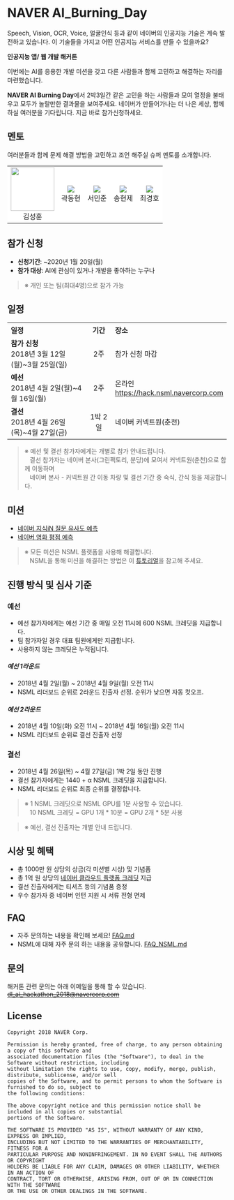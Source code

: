 # NAVER AI_Burning_Day

Speech, Vision, OCR, Voice, 얼굴인식 등과 같이 네이버의 인공지능 기술은 계속 발전하고 있습니다. 
이 기술들을 가지고 어떤 인공지능 서비스를 만들 수 있을까요? 

<strong>인공지능 앱/ 웹 개발 해커톤</strong>

이번에는 AI를 응용한 개발 미션을 갖고 다른 사람들과 함께 고민하고 해결하는 자리를 마련했습니다. 

<strong>NAVER AI Burning Day</strong>에서 2박3일간 같은 고민을 하는 사람들과 모여 열정을 불태우고 모두가 놀랄만한 결과물을 보여주세요. 
네이버가 만들어가나는 더 나은 세상, 함께하실 여러분을 기다립니다. 지금 바로 참가신청하세요. 




## 멘토
여러분들과 함께 문제 해결 방법을 고민하고 조언 해주실 슈퍼 멘토를 소개합니다.

<table>
  <tr style="background-color:#fff">
    <td style="text-align:center">
      <img src="res/ksh.jpg" width="100"><br>
      김성훈
    </td>
    <td style="text-align:center">
      <img src="res/kdh.jpg"><br>
      곽동현
    </td>
    <td style="text-align:center">
      <img src="res/smj.jpg"><br>
      서민준
    </td>
    <td style="text-align:center">
      <img src="res/shj.jpg"><br>
      송현제
    </td>
    <td style="text-align:center">
      <img src="res/ckh.jpg"><br>
      최경호
    </td>
  </tr>
</table>

## 참가 신청

* **신청기간**: ~2020년 1월 20일(월)
* **참가 대상**: AI에 관심이 있거나 개발을 좋아하는 누구나
> ※ 개인 또는 팀(최대4명)으로 참가 가능

## 일정
<table class="tbl_schedule">
  <tr>
    <th style="text-align:left;width:50%">일정</th>
    <th style="text-align:center;width:15%">기간</th>
    <th style="text-align:left;width:35%">장소</th>
  </tr>
  <tr>
    <td>
      <strong>참가 신청</strong><br>
      2018년 3월 12일(월)~3월 25일(일)
    </td>
    <td style="text-align:center">2주</td>
    <td>
      참가 신청 마감
    </td>
  </tr>
  <tr>
    <td>
      <strong>예선</strong><br>
      2018년 4월 2일(월)~4월 16일(월)
    </td>
    <td style="text-align:center">2주</td>
    <td>
      온라인<br>
      <a href="https://hack.nsml.navercorp.com">https://hack.nsml.navercorp.com</a>
    </td>
  </tr>
  <tr>
    <td>
      <strong>결선</strong><br>
      2018년 4월 26일(목)~4월 27일(금)
    </td>
    <td style="text-align:center">1박 2일</td>
    <td>
      네이버 커넥트원(춘천)<br>
    </td>
  </tr>
</table>

> ※ 예선 및 결선 참가자에게는 개별로 참가 안내드립니다.<br>
> &nbsp;&nbsp;&nbsp;결선 참가자는 네이버 본사(그린팩토리, 분당)에 모여서 커넥트원(춘천)으로 함께 이동하며<br>
&nbsp;&nbsp;&nbsp;네이버 본사 - 커넥트원 간 이동 차량 및 결선 기간 중 숙식, 간식 등을 제공합니다.

## 미션
* [네이버 지식iN 질문 유사도 예측](missions/kin.md)
* [네이버 영화 평점 예측](missions/movie-review.md)

> ※ 모든 미션은 NSML 플랫폼을 사용해 해결합니다.<br>
> &nbsp;&nbsp;&nbsp;NSML을 통해 미션을 해결하는 방법은 이 [튜토리얼](missions/tutorial.md)을 참고해 주세요.

## 진행 방식 및 심사 기준

### 예선

* 예선 참가자에게는 예선 기간 중 매일 오전 11시에 600 NSML 크레딧을 지급합니다.
* 팀 참가자일 경우 대표 팀원에게만 지급합니다.
* 사용하지 않는 크레딧은 누적됩니다.

#### ***예선 1라운드***
* 2018년 4월 2일(월) ~ 2018년 4월 9일(월) 오전 11시
* NSML 리더보드 순위로 2라운드 진출자 선정. 순위가 낮으면 자동 컷오프.

#### ***예선 2라운드***
* 2018년 4월 10일(화) 오전 11시 ~ 2018년 4월 16일(월) 오전 11시
* NSML 리더보드 순위로 결선 진출자 선정

### 결선
* 2018년 4월 26일(목) ~ 4월 27일(금) 1박 2일 동안 진행
* 결선 참가자에게는 1440 + α NSML 크레딧을 지급합니다.
* NSML 리더보드 순위로 최종 순위를 결정합니다.

> ※ 1 NSML 크레딧으로 NSML GPU를 1분 사용할 수 있습니다.<br>
> &nbsp;&nbsp;&nbsp;10 NSML 크레딧 = GPU 1개 * 10분 = GPU 2개 * 5분 사용

> ※ 예선, 결선 진출자는 개별 안내 드립니다.


## 시상 및 혜택

* 총 1000만 원 상당의 상금(각 미션별 시상) 및 기념품
* 총 1억 원 상당의 [네이버 클라우드 플랫폼 크레딧](FAQ.md#q-%EB%84%A4%EC%9D%B4%EB%B2%84-%ED%81%B4%EB%9D%BC%EC%9A%B0%EB%93%9C-%ED%94%8C%EB%9E%AB%ED%8F%BC-%ED%81%AC%EB%A0%88%EB%94%A7%EC%9D%80-%EB%AD%94%EA%B0%80%EC%9A%94) 지급
* 결선 진출자에게는 티셔츠 등의 기념품 증정
* 우수 참가자 중 네이버 인턴 지원 시 서류 전형 면제

## FAQ
* 자주 문의하는 내용을 확인해 보세요! [FAQ.md](FAQ.md)
* NSML에 대해 자주 문의 하는 내용을 공유합니다. [FAQ_NSML.md](FAQ_NSML.md)

## 문의
해커톤 관련 문의는 아래 이메일을 통해 할 수 있습니다.<br>
~~dl_ai_hackathon_2018@navercorp.com~~

## License
```
Copyright 2018 NAVER Corp.

Permission is hereby granted, free of charge, to any person obtaining a copy of this software and
associated documentation files (the "Software"), to deal in the Software without restriction, including
without limitation the rights to use, copy, modify, merge, publish, distribute, sublicense, and/or sell
copies of the Software, and to permit persons to whom the Software is furnished to do so, subject to
the following conditions:

The above copyright notice and this permission notice shall be included in all copies or substantial
portions of the Software.

THE SOFTWARE IS PROVIDED "AS IS", WITHOUT WARRANTY OF ANY KIND, EXPRESS OR IMPLIED,
INCLUDING BUT NOT LIMITED TO THE WARRANTIES OF MERCHANTABILITY, FITNESS FOR A
PARTICULAR PURPOSE AND NONINFRINGEMENT. IN NO EVENT SHALL THE AUTHORS OR COPYRIGHT
HOLDERS BE LIABLE FOR ANY CLAIM, DAMAGES OR OTHER LIABILITY, WHETHER IN AN ACTION OF
CONTRACT, TORT OR OTHERWISE, ARISING FROM, OUT OF OR IN CONNECTION WITH THE SOFTWARE
OR THE USE OR OTHER DEALINGS IN THE SOFTWARE.
```


